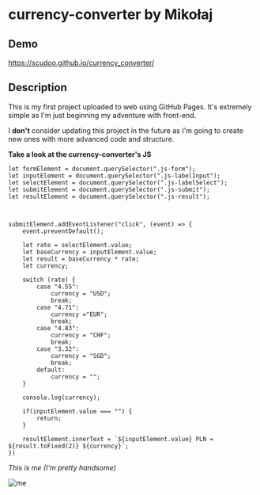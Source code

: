# currency-converter by Mikołaj

## Demo
https://scudoo.github.io/currency_converter/

## Description

This is my first project uploaded to web using GitHub Pages. It's extremely simple as I'm just beginning my adventure with front-end. 

I **don't** consider updating this project in the future as I'm going to create new ones with more advanced code and structure. 

**Take a look at the currency-converter's JS**

```
let formElement = document.querySelector(".js-form");
let inputElement = document.querySelector(".js-labelInput");
let selectElement = document.querySelector(".js-labelSelect");
let submitElement = document.querySelector(".js-submit");
let resultElement = document.querySelector(".js-result");



submitElement.addEventListener("click", (event) => {
    event.preventDefault();

    let rate = selectElement.value;
    let baseCurrency = inputElement.value;
    let result = baseCurrency * rate;
    let currency;

    switch (rate) {
        case "4.55":
            currency = "USD";
            break;
        case "4.71":
            currency ="EUR";
            break;
        case "4.83":
            currency = "CHF";
            break;
        case "3.32":
            currency = "SGD";
            break;
        default:
            currency = "";
    }

    console.log(currency);

    if(inputElement.value === "") {
        return;
    }

    resultElement.innerText = `${inputElement.value} PLN = ${result.toFixed(2)} ${currency}`;
})
```

*This is me (I'm pretty handsome)*

![me](https://encrypted-tbn0.gstatic.com/images?q=tbn:ANd9GcSczOMacTpfRkPzqjr9UhS3x8w4-HHcJRXcN6xyeXSI_stDxIu7KRs3_7Hj_cPQuRLhB04&usqp=CAU)